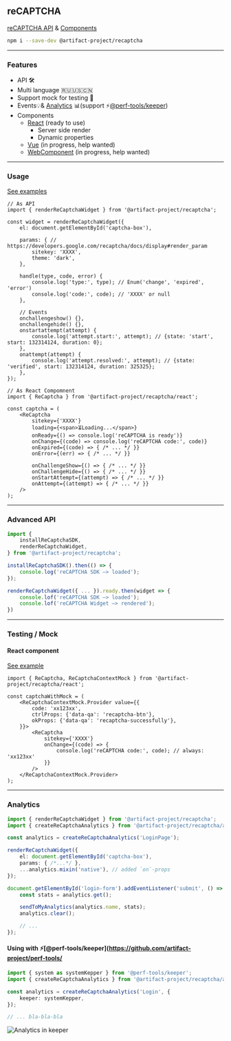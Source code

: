 reCAPTCHA
---------
[reCAPTCHA API](https://developers.google.com/recaptcha/) & [Components](https://artifact-project.github.io/recaptcha/)

```sh
npm i --save-dev @artifact-project/recaptcha
```

---

### Features

 - API 🛠
 - Multi language 🇷🇺🇺🇸🇨🇳
 - Support mock for testing 🔬
 - Events💡& [Analytics](#analytics) 📊(support ⚡️[@perf-tools/keeper](https://github.com/artifact-project/perf-tools/tree/master/keeper))
 - Components
   - [React](https://artifact-project.github.io/recaptcha/?path=/story/react--default) (ready to use)
     - Server side render
     - Dynamic properties
   - [Vue](https://artifact-project.github.io/recaptcha/?path=/story/vue--default) (in progress, help wanted)
   - [WebComponent](https://artifact-project.github.io/recaptcha/?path=/story/webcomponent--default) (in progress, help wanted)

---

### Usage
[See examples](https://artifact-project.github.io/recaptcha/)


```tsx
// As API
import { renderReCaptchaWidget } from '@artifact-project/recaptcha';

const widget = renderReCaptchaWidget({
	el: document.getElementById('captcha-box'),

	params: { // https://developers.google.com/recaptcha/docs/display#render_param
		sitekey: 'XXXX',
		theme: 'dark',
	},

	handle(type, code, error) {
		console.log('type:', type); // Enum('change', 'expired', 'error')
		console.log('code:', code); // 'XXXX' or null
	},

	// Events
	onchallengeshow() {},
	onchallengehide() {},
	onstartattempt(attempt) {
		console.log('attempt.start:', attempt); // {state: 'start', start: 132314124, duration: 0};
	},
	onattempt(attempt) {
		console.log('attempt.resolved:', attempt); // {state: 'verified', start: 132314124, duration: 325325};
	},
});

// As React Compomnent
import { ReCaptcha } from '@artifact-project/recaptcha/react';

const captcha = (
	<ReCaptcha
		sitekey={'XXXX'}
		loading={<span>⏳Loading...</span>}
		onReady={() => console.log('reCAPTCHA is ready')}
		onChange={(code) => console.log('reCAPTCHA code:', code)}
		onExpired={(code) => { /* ... */ }}
		onError={(err) => { /* ... */ }}

		onChallengeShow={() => { /* ... */ }}
		onChallengeHide={() => { /* ... */ }}
		onStartAttempt={(attempt) => { /* ... */ }}
		onAttempt={(attempt) => { /* ... */ }}
	/>
);
```

---

### Advanced API

```ts
import {
	installReCaptchaSDK,
	renderReCaptchaWidget,
} from '@artifact-project/recaptcha';

installReCaptchaSDK().then(() => {
	console.log('reCAPTCHA SDK —> loaded');
});

renderReCaptchaWidget({ ... }).ready.then(widget => {
	console.lof('reCAPTCHA SDK —> loaded');
	console.lof('reCAPTCHA Widget —> rendered');
})
```

---

### Testing / Mock

#### React component
[See example](https://artifact-project.github.io/recaptcha/?path=/story/react--testing-mock)

```tsx
import { ReCaptcha, ReCaptchaContextMock } from '@artifact-project/recaptcha/react';

const captchaWithMock = (
	<ReCaptchaContextMock.Provider value={{
		code: 'xx123xx',
		ctrlProps: {'data-qa': 'recaptcha-btn'},
		okProps: {'data-qa': 'recaptcha-successfully'},
	}}>
		<ReCaptcha
			sitekey={'XXXX'}
			onChange={(code) => {
				console.log('reCAPTCHA code:', code); // always: 'xx123xx'
			}}
		/>
	</ReCaptchaContextMock.Provider>
);
```

---

<a name="analytics"></a>

### Analytics

```ts
import { renderReCaptchaWidget } from '@artifact-project/recaptcha';
import { createReCaptchaAnalytics } from '@artifact-project/recaptcha/analytics';

const analytics = createReCaptchaAnalytics('LoginPage');

renderReCaptchaWidget({
	el: document.getElementById('captcha-box'),
	params: { /*...*/ },
	...analytics.mixin('native'), // added `on`-props
});

document.getElementById('login-form').addEventListener('submit', () => {
	const stats = analytics.get();

	sendToMyAnalytics(analytics.name, stats);
	analytics.clear();

	// ...
});
```

#### Using with ⚡️[@perf-tools/keeper](https://github.com/artifact-project/perf-tools/

```ts
import { system as systemKepper } from '@perf-tools/keeper';
import { createReCaptchaAnalytics } from '@artifact-project/recaptcha/analytics';

const analytics = createReCaptchaAnalytics('Login', {
	keeper: systemKepper,
});

// ... bla-bla-bla
```

![Analytics in keeper](https://habrastorage.org/webt/vy/hk/7y/vyhk7y0gkcamxykvtfdivmc2hdg.png)